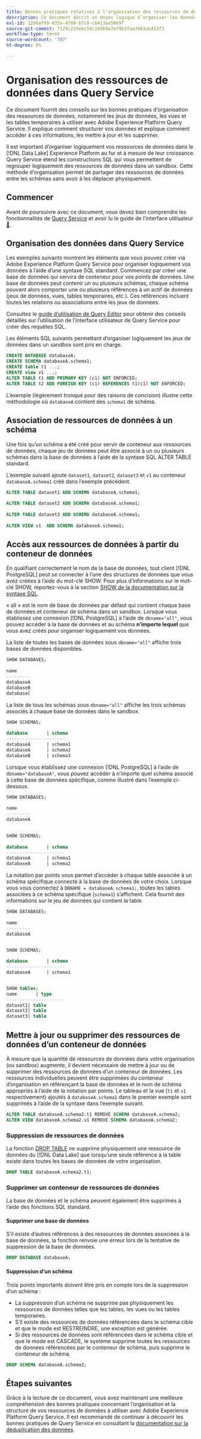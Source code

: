 ```yaml
---
title: Bonnes pratiques relatives à l’organisation des ressources de données dans Query Service
description: Ce document décrit un moyen logique d’organiser les données pour faciliter leur utilisation avec Query Service.
exl-id: 12d6af99-035a-4f80-b7c0-c6413aa50697
source-git-commit: f129c215ebc5dc169b9a7ef9b3faa3463ab413f3
workflow-type: tm+mt
source-wordcount: '787'
ht-degree: 0%

---
```


# Organisation des ressources de données dans Query Service

Ce document fournit des conseils sur les bonnes pratiques d’organisation des ressources de données, notamment les jeux de données, les vues et les tables temporaires à utiliser avec Adobe Experience Platform Query Service. Il explique comment structurer vos données et explique comment accéder à ces informations, les mettre à jour et les supprimer.

Il est important d’organiser logiquement vos ressources de données dans le [!DNL Data Lake] Experience Platform au fur et à mesure de leur croissance. Query Service étend les constructions SQL qui vous permettent de regrouper logiquement des ressources de données dans un sandbox. Cette méthode d’organisation permet de partager des ressources de données entre les schémas sans avoir à les déplacer physiquement.

## Commencer

Avant de poursuivre avec ce document, vous devez bien comprendre les fonctionnalités de [Query Service](../home.md) et avoir lu le guide de l’interface utilisateur [&#128279;](../ui/user-guide.md).

## Organisation des données dans Query Service

Les exemples suivants montrent les éléments que vous pouvez créer via Adobe Experience Platform Query Service pour organiser logiquement vos données à l’aide d’une syntaxe SQL standard. Commencez par créer une base de données qui servira de conteneur pour vos points de données. Une base de données peut contenir un ou plusieurs schémas, chaque schéma pouvant alors comporter une ou plusieurs références à un actif de données (jeux de données, vues, tables temporaires, etc.). Ces références incluent toutes les relations ou associations entre les jeux de données.

Consultez le [guide d’utilisation de Query Editor](../ui/user-guide.md) pour obtenir des conseils détaillés sur l’utilisation de l’interface utilisateur de Query Service pour créer des requêtes SQL.

Les éléments SQL suivants permettant d’organiser logiquement les jeux de données dans un sandbox sont pris en charge.

```SQL
CREATE DATABASE databaseA;
CREATE SCHEMA databaseA.schema1;
CREATE table t1 ...;
CREATE view v1 ...;
ALTER TABLE t1 ADD PRIMARY KEY (c1) NOT ENFORCED;
ALTER TABLE t2 ADD FOREIGN KEY (c1) REFERENCES t1(c1) NOT ENFORCED;
```

L’exemple (légèrement tronqué pour des raisons de concision) illustre cette méthodologie où `databaseA` contient des `schema1` de schéma.

## Association de ressources de données à un schéma

Une fois qu’un schéma a été créé pour servir de conteneur aux ressources de données, chaque jeu de données peut être associé à un ou plusieurs schémas dans la base de données à l’aide de la syntaxe SQL ALTER TABLE standard.

L’exemple suivant ajoute `dataset1`, `dataset2`, `dataset3` et `v1` au conteneur `databaseA.schema1` créé dans l’exemple précédent.

```SQL
ALTER TABLE dataset1 ADD SCHEMA databaseA.schema1;
 
ALTER TABLE dataset2 ADD SCHEMA databaseA.schema1;
 
ALTER TABLE dataset3 ADD SCHEMA databaseA.schema1;
 
ALTER VIEW v1  ADD SCHEMA databaseA.schema1;
```

## Accès aux ressources de données à partir du conteneur de données

En qualifiant correctement le nom de la base de données, tout client [!DNL PostgreSQL] peut se connecter à l’une des structures de données que vous avez créées à l’aide du mot-clé SHOW. Pour plus d’informations sur le mot-clé SHOW, reportez-vous à la section [SHOW de la documentation sur la syntaxe SQL](../sql/syntax.md#show).

« all » est le nom de base de données par défaut qui contient chaque base de données et conteneur de schéma dans un sandbox. Lorsque vous établissez une connexion [!DNL PostgreSQL] à l’aide de `dbname="all"`, vous pouvez accéder à la base de données et au schéma **n’importe lequel** que vous avez créés pour organiser logiquement vos données.

La liste de toutes les bases de données sous `dbname="all"` affiche trois bases de données disponibles.

```sql
SHOW DATABASES;
  
name     
---------
databaseA
databaseB
databaseC
```

La liste de tous les schémas sous `dbname="all"` affiche les trois schémas associés à chaque base de données dans le sandbox.

```SQL
SHOW SCHEMAS;
  
database       | schema
----------------------
databaseA      | schema1
databaseA      | schema2
databaseB      | schema3
```

Lorsque vous établissez une connexion [!DNL PostgreSQL] à l’aide de `dbname="databaseA"`, vous pouvez accéder à n’importe quel schéma associé à cette base de données spécifique, comme illustré dans l’exemple ci-dessous.

```sql
SHOW DATABASES;
  
name     
---------
databaseA
 

SHOW SCHEMAS;
  
database       | schema
----------------------
databaseA      | schema1
databaseA      | schema2
```

La notation par points vous permet d’accéder à chaque table associée à un schéma spécifique connecté à la base de données de votre choix. Lorsque vous vous connectez à `DBNAME = databaseA.schema1;`, toutes les tables associées à ce schéma spécifique (`schema1`) s’affichent. Cela fournit des informations sur le jeu de données qui contient la table.

```sql
SHOW DATABASES;
  
name     
---------
databaseA


SHOW SCHEMAS;
  
database       | schema
----------------------
databaseA      | schema1


SHOW tables;
name       | type
----------------------
dataset1| table
dataset2| table
dataset3| table
```

## Mettre à jour ou supprimer des ressources de données d’un conteneur de données

À mesure que la quantité de ressources de données dans votre organisation (ou sandbox) augmente, il devient nécessaire de mettre à jour ou de supprimer des ressources de données d’un conteneur de données. Les ressources individuelles peuvent être supprimées du conteneur d’organisation en référençant la base de données et le nom de schéma appropriés à l’aide de la notation par points. Le tableau et la vue (`t1` et `v1` respectivement) ajoutés à `databaseA.schema1` dans le premier exemple sont supprimés à l’aide de la syntaxe dans l’exemple suivant.

```sql
ALTER TABLE databaseA.schema2.t1 REMOVE SCHEMA databaseA.schema2;
ALTER VIEW databaseA.schema2.v1 REMOVE SCHEMA databaseA.schema2;
```

### Suppression de ressources de données

La fonction [DROP TABLE](../sql/syntax.md#drop-table) ne supprime physiquement une ressource de données du [!DNL Data Lake] que lorsqu’une seule référence à la table existe dans toutes les bases de données de votre organisation.

```sql
DROP TABLE databaseA.schema2.t1;
```

### Supprimer un conteneur de ressources de données

La base de données et le schéma peuvent également être supprimés à l’aide des fonctions SQL standard.

#### Supprimer une base de données

S’il existe d’autres références à des ressources de données associées à la base de données, la fonction renvoie une erreur lors de la tentative de suppression de la base de données.

```sql
DROP DATABASE databaseA;
```

#### Suppression d’un schéma

Trois points importants doivent être pris en compte lors de la suppression d’un schéma :

- La suppression d’un schéma ne supprime pas physiquement les ressources de données telles que les tables, les vues ou les tables temporaires.
- S’il existe des ressources de données référencées dans le schéma cible et que le mode est RESTREINDRE, une exception est générée.
- Si des ressources de données sont référencées dans le schéma cible et que le mode est CASCADE, le système supprime toutes les ressources de données référencées par le conteneur de schéma, puis supprime le conteneur de schéma.

```sql
DROP SCHEMA databaseA.schema2;
```

## Étapes suivantes

Grâce à la lecture de ce document, vous avez maintenant une meilleure compréhension des bonnes pratiques concernant l’organisation et la structure de vos ressources de données à utiliser avec Adobe Experience Platform Query Service. Il est recommandé de continuer à découvrir les bonnes pratiques de Query Service en consultant la [documentation sur la déduplication des données](../key-concepts/deduplication.md).
